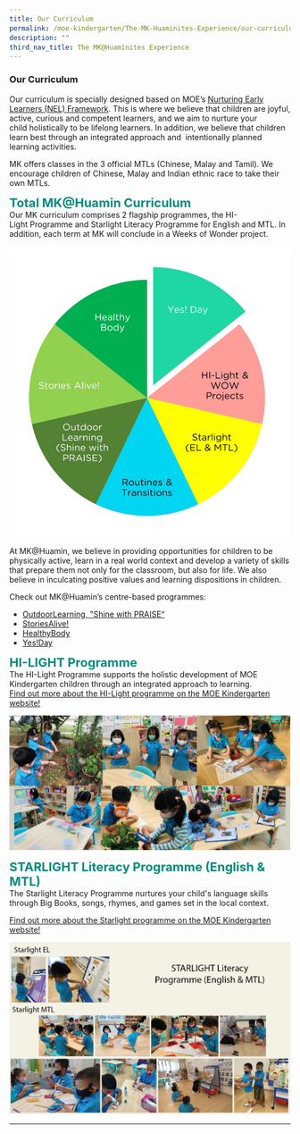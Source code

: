 ```yaml
---
title: Our Curriculum
permalink: /moe-kindergarten/The-MK-Huaminites-Experience/our-curriculum/
description: ""
third_nav_title: The MK@Huaminites Experience
---
```

### **Our Curriculum**

Our curriculum is specially designed based on MOE’s [Nurturing Early Learners (NEL) Framework](https://www.nel.moe.edu.sg/). This is where we believe that children are joyful, active, curious and competent learners, and we aim to nurture your child holistically to be lifelong learners. In addition, we believe that children learn best through an integrated approach and  intentionally planned learning activities.  
  

MK offers classes in the 3 official MTLs (Chinese, Malay and Tamil). We encourage children of Chinese, Malay and Indian ethnic race to take their own MTLs.

<b style="color:#038C7F; font-size:22px;">Total MK@Huamin Curriculum</b><br>
Our MK curriculum comprises 2 flagship programmes, the HI-Light Programme and Starlight Literacy Programme for English and MTL. In addition, each term at MK will conclude in a Weeks of Wonder project.

![](/images/Total%20MKHuamin%20Curriculum%202022.jpg)
	
At MK@Huamin, we believe in providing opportunities for children to be physically active, learn in a real world context and develop a variety of skills that prepare them not only for the classroom, but also for life. We also believe in inculcating positive values and learning dispositions in children.

Check out MK@Huamin’s centre-based programmes:
* [OutdoorLearning, "Shine with PRAISE“](https://huaminpri.moe.edu.sg/mk-at-huamin/the-mk-at-huaminites-experience/shine-with-praise)
* [StoriesAlive!](https://huaminpri.moe.edu.sg/mk-at-huamin/the-mk-at-huaminites-experience/stories-alive)
* [HealthyBody](https://huaminpri.moe.edu.sg/mk-at-huamin/the-mk-at-huaminites-experience/healthy-body)
* [Yes!Day](https://huaminpri.moe.edu.sg/mk-at-huamin/the-mk-at-huaminites-experience/yes-day)

<b style="color:#038C7F; font-size:22px;">HI-LIGHT Programme</b><br>
The HI-Light Programme supports the holistic development of MOE Kindergarten children through an integrated approach to learning.<br>
<a href="https://moe.gov.sg/preschool/moe-kindergarten/curriculum/hi-light/">Find out more about the HI-Light programme on the MOE Kindergarten website!</a>

![](/images/MK%20Hi-Light.png)

<b style="color:#038C7F; font-size:22px;">STARLIGHT Literacy Programme (English & MTL)</b><br>
The Starlight Literacy Programme nurtures your child's language skills through Big Books, songs, rhymes, and games set in the local context. <br>

<a href="https://moe.gov.sg/preschool/moe-kindergarten/curriculum/starlight/">Find out more about the Starlight programme on the MOE Kindergarten website!</a>

![](/images/MK%20Starlight.png)

<hr>